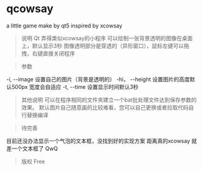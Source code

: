 # qcowsay
a little game make by qt5  inspired by xcowsay

> 说明
Qt 弄得类似xcowsay的小程序 可以绘制一张背景透明的图像在桌面上，默认显示3秒
图像透明部分是穿透的（异形窗口），鼠标左键可以拖拽，右键直接关闭程序

> 参数

-i, --image <filepath> 设置自己的图片（背景是透明的）
-hi， --height <height> 设置图片的高度默认500px 宽度会自适应
-t, --time <seconds> 设置显示时间默认3秒
  
> 其他说明
可以在程序相同的文件夹建立一个bat批处理文件达到保存参数的效果。
默认图片自己随意画的比较难看，您可以自己更换或者拉取代码自行替换编译

> 待完善

目前还没办法显示一个气泡的文本框，没找到好的实现方案
距离真的xcowsay 就差一个文本框了 QwQ

> 版权
Free
